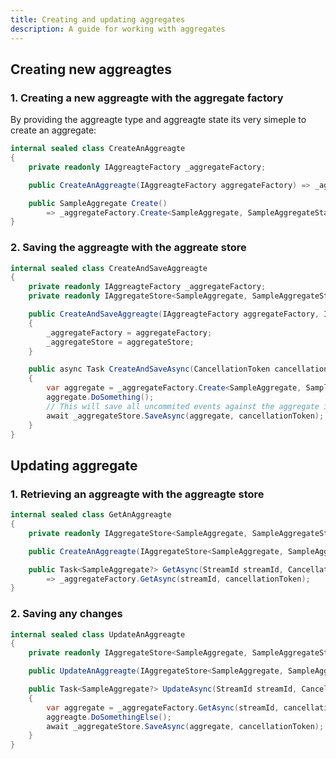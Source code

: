 ```yaml
---
title: Creating and updating aggregates
description: A guide for working with aggregates
---
```


## Creating new aggreagtes
### 1. Creating a new aggreagte with the aggregate factory
By providing the aggreagte type and aggreagte state its very simeple to create an aggregate:
```csharp
internal sealed class CreateAnAggreagte
{
    private readonly IAggreagteFactory _aggregateFactory;

    public CreateAnAggreagte(IAggreagteFactory aggregateFactory) => _aggregateFactory = aggregateFactory;

    public SampleAggregate Create()
        => _aggregateFactory.Create<SampleAggregate, SampleAggregateState>();
}
```
### 2. Saving the aggreagte with the aggreate store 
```csharp
internal sealed class CreateAndSaveAggreagte
{
    private readonly IAggreagteFactory _aggregateFactory;
    private readonly IAggregateStore<SampleAggregate, SampleAggregateState> _aggregateStore;

    public CreateAndSaveAggreagte(IAggreagteFactory aggregateFactory, IAggregateStore<SampleAggregate, SampleAggregateState> aggregateStore)
    {
        _aggregateFactory = aggregateFactory;
        _aggregateStore = aggregateStore;
    }

    public async Task CreateAndSaveAsync(CancellationToken cancellationToken)
    {
        var aggregate = _aggregateFactory.Create<SampleAggregate, SampleAggregateState>();
        aggregate.DoSomething();
        // This will save all uncommited events against the aggregate in the eventstore provided for this aggregate;
        await _aggregateStore.SaveAsync(aggregate, cancellationToken);
    }
}
```
## Updating aggregate
### 1. Retrieving an aggreagte with the aggreagte store
```csharp
internal sealed class GetAnAggreagte
{
    private readonly IAggregateStore<SampleAggregate, SampleAggregateState> _aggregateStore;

    public CreateAnAggreagte(IAggregateStore<SampleAggregate, SampleAggregateState> aggregateStore) => _aggregateStore = aggregateStore;

    public Task<SampleAggregate?> GetAsync(StreamId streamId, CancellationToken cancellationToken)
        => _aggregateFactory.GetAsync(streamId, cancellationToken);
}
```
### 2. Saving any changes
```csharp
internal sealed class UpdateAnAggreagte
{
    private readonly IAggregateStore<SampleAggregate, SampleAggregateState> _aggregateStore;

    public UpdateAnAggreagte(IAggregateStore<SampleAggregate, SampleAggregateState> aggregateStore) => _aggregateStore = aggregateStore;

    public Task<SampleAggregate?> UpdateAsync(StreamId streamId, CancellationToken cancellationToken)
    {
        var aggregate = _aggregateFactory.GetAsync(streamId, cancellationToken);
        aggreagte.DoSomethingElse();
        await _aggregateStore.SaveAsync(aggregate, cancellationToken);
    }
}
```